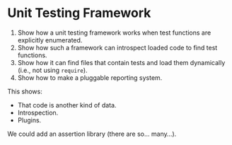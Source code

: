 # Unit Testing Framework

1.  Show how a unit testing framework works when test functions are explicitly enumerated.
2.  Show how such a framework can introspect loaded code to find test functions.
3.  Show how it can find files that contain tests and load them dynamically (i.e., not using `require`).
4.  Show how to make a pluggable reporting system.

This shows:

-   That code is another kind of data.
-   Introspection.
-   Plugins.

We could add an assertion library (there are so… many…).
